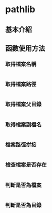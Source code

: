 # pathlib



## 基本介紹



## 函數使用方法

### 取得檔案名稱

~~~python
~~~



### 取得檔案路徑

~~~python
~~~



### 取得檔案父目錄

~~~python
~~~



### 取得檔案副檔名

~~~python
~~~



### 檔案路徑拼接

~~~python
~~~



### 檢查檔案是否存在

~~~python
~~~



### 判斷是否為檔案

~~~python
~~~



### 判斷是否為目錄

~~~python
~~~









